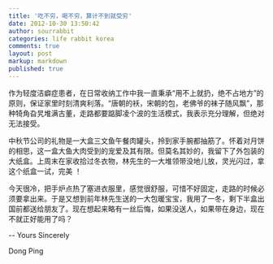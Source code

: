 ```yaml
---
title: '吃不穷，喝不穷，算计不到就受穷'
date: 2012-10-30 13:50:42
author: sourrabbit
categories: life rabbit korea
comments: true
layout: post
markup: markdown
published: true
---
```

作为轻度洁癖症患者，在日常收纳工作中我一直秉承“用不上就扔，绝不占地方”的原则，保证家里时刻清爽利落。“唐朝的袄，宋朝的包，老佛爷的袜子随风飘”，那种犄角旮旯堆满古董，走路都要踮脚凌个波的生活模式，我表示充分理解，但绝对无法接受。

中秋节公司的礼物是一大盒三文鱼午餐肉罐头，拎到家手腕都抽筋了。怀着对月饼的相思，这一盒大鱼大肉受到的宠爱及其有限。但莫名其妙的，我留下了外包装的大纸盒。上周末在家收拾过冬衣物，林先生的一大堆领带没地儿放，灵光闪过，拿这个纸盒一试，完美
！

今天很冷，把手炉点热了塞进衣服里，感觉很舒服，可惜不好固定，走路的时候必须要拿出来。于是又想到前年林先生送的一大包暖宝宝，我用了一冬，剩下半盒出国前都送给朋友了。现在想起来略有一丝后悔，如果没送人，如果带在身边，现在不就正好能用了吗？

-- 
Yours Sincerely

Dong Ping
